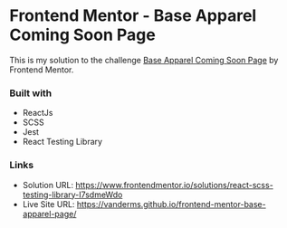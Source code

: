 # Frontend Mentor - Base Apparel Coming Soon Page


This is my solution to the challenge [Base Apparel Coming Soon Page](https://www.frontendmentor.io/challenges/base-apparel-coming-soon-page-5d46b47f8db8a7063f9331a0) by Frontend Mentor.


### Built with

- ReactJs
- SCSS
- Jest
- React Testing Library


### Links

- Solution URL: <https://www.frontendmentor.io/solutions/react-scss-testing-library-I7sdmeWdo>
- Live Site URL: <https://vanderms.github.io/frontend-mentor-base-apparel-page/>